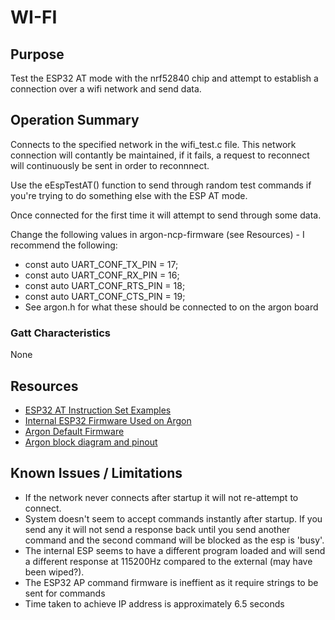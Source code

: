 # WI-FI
## Purpose

Test the ESP32 AT mode with the nrf52840 chip and attempt to establish a connection over a wifi network and send data.

## Operation Summary

Connects to the specified network in the wifi_test.c file. This network connection will contantly be maintained, if it fails, a request to reconnect will continuously be sent in order to reconnnect.

Use the eEspTestAT() function to send through random test commands if you're trying to do something else with the ESP AT mode.

Once connected for the first time it will attempt to send through some data.

Change the following values in argon-ncp-firmware (see Resources) - I recommend the following:
* const auto UART_CONF_TX_PIN  = 17;
* const auto UART_CONF_RX_PIN  = 16;
* const auto UART_CONF_RTS_PIN = 18;
* const auto UART_CONF_CTS_PIN = 19;
* See argon.h for what these should be connected to on the argon board

### Gatt Characteristics

None

## Resources

* [ESP32 AT Instruction Set Examples](https://www.espressif.com/sites/default/files/documentation/esp32_at_instruction_set_and_examples_en.pdf)
* [Internal ESP32 Firmware Used on Argon](https://github.com/particle-iot/argon-ncp-firmware)
* [Argon Default Firmware](https://github.com/particle-iot/device-os)
* [Argon block diagram and pinout](https://docs.particle.io/datasheets/wi-fi/argon-datasheet/)

## Known Issues / Limitations

* If the network never connects after startup it will not re-attempt to connect.
* System doesn't seem to accept commands instantly after startup. If you send any it will not send a response back until you send another command and the second command will be blocked as the esp is 'busy'.
* The internal ESP seems to have a different program loaded and will send a different response at 115200Hz compared to the external (may have been wiped?).
* The ESP32 AP command firmware is ineffient as it require strings to be sent for commands
* Time taken to achieve IP address is approximately 6.5 seconds
